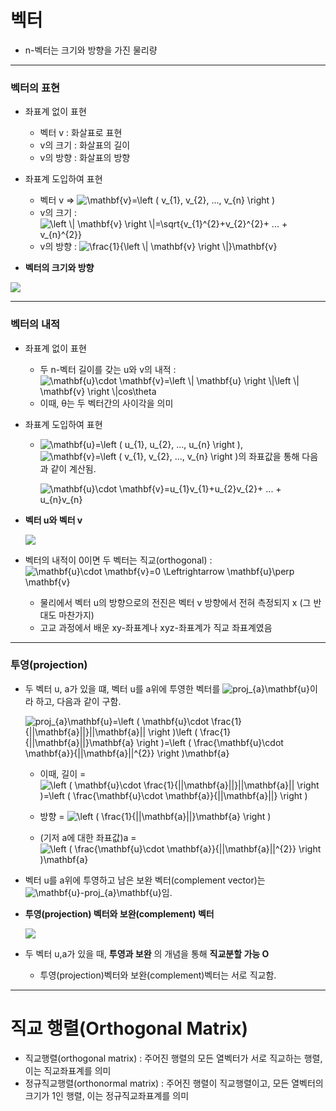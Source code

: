 # 벡터
+ n-벡터는 크기와 방향을 가진 물리량

- - - - - - - - - - - - - - - - - -
### 벡터의 표현
   + 좌표계 없이 표현
      + 벡터 v : 화살표로 표현
      + v의 크기 : 화살표의 길이
      + v의 방향 : 화살표의 방향
      
   + 좌표계 도입하여 표현   
      + 벡터 v => <img src="https://latex.codecogs.com/gif.latex?\mathbf{v}=\left&space;(&space;v_{1},&space;v_{2},&space;...,&space;v_{n}&space;\right&space;)" title="\mathbf{v}=\left ( v_{1}, v_{2}, ..., v_{n} \right )" />   
      + v의 크기 : <img src="https://latex.codecogs.com/gif.latex?\left&space;\|&space;\mathbf{v}&space;\right&space;\|=\sqrt{v_{1}^{2}&plus;v_{2}^{2}&plus;&space;...&space;&plus;&space;v_{n}^{2}}" title="\left \| \mathbf{v} \right \|=\sqrt{v_{1}^{2}+v_{2}^{2}+ ... + v_{n}^{2}}" />   
      + v의 방향 : <img src="https://latex.codecogs.com/gif.latex?\frac{1}{\left&space;\|&space;\mathbf{v}&space;\right&space;\|}\mathbf{v}" title="\frac{1}{\left \| \mathbf{v} \right \|}\mathbf{v}" />    
         
         
   + **벡터의 크기와 방향**   

   <img src="https://user-images.githubusercontent.com/72974863/101560022-b7554b80-3a05-11eb-9b2f-5e308966b7b5.png">   
   
   
- - - - - - - - - - - - - - - - - -
### 벡터의 내적
   + 좌표계 없이 표현
      + 두 n-벡터 길이를 갖는 u와 v의 내적 : <img src="https://latex.codecogs.com/gif.latex?\mathbf{u}\cdot&space;\mathbf{v}=\left&space;\|&space;\mathbf{u}&space;\right&space;\|\left&space;\|&space;\mathbf{v}&space;\right&space;\|cos\theta" title="\mathbf{u}\cdot \mathbf{v}=\left \| \mathbf{u} \right \|\left \| \mathbf{v} \right \|cos\theta" />   
      + 이때, θ는 두 벡터간의 사이각을 의미 
   + 좌표계 도입하여 표현
      + <img src="https://latex.codecogs.com/gif.latex?\mathbf{u}=\left&space;(&space;u_{1},&space;u_{2},&space;...,&space;u_{n}&space;\right&space;)" title="\mathbf{u}=\left ( u_{1}, u_{2}, ..., u_{n} \right )" />, <img src="https://latex.codecogs.com/gif.latex?\mathbf{v}=\left&space;(&space;v_{1},&space;v_{2},&space;...,&space;v_{n}&space;\right&space;)" title="\mathbf{v}=\left ( v_{1}, v_{2}, ..., v_{n} \right )" />의 좌표값을 통해 다음과 같이 계산됨.   
      
        <img src="https://latex.codecogs.com/gif.latex?\mathbf{u}\cdot&space;\mathbf{v}=u_{1}v_{1}&plus;u_{2}v_{2}&plus;&space;...&space;&plus;&space;u_{n}v_{n}" title="\mathbf{u}\cdot \mathbf{v}=u_{1}v_{1}+u_{2}v_{2}+ ... + u_{n}v_{n}" />   


   + **벡터 u와 벡터 v**   

     <img src="https://user-images.githubusercontent.com/72974863/101560824-7bbb8100-3a07-11eb-9cb2-79c7e560e4ca.png">   
      
      
   + 벡터의 내적이 0이면 두 벡터는 직교(orthogonal) : <img src="https://latex.codecogs.com/gif.latex?\mathbf{u}\cdot&space;\mathbf{v}=0&space;\Leftrightarrow&space;\mathbf{u}\perp&space;\mathbf{v}" title="\mathbf{u}\cdot \mathbf{v}=0 \Leftrightarrow \mathbf{u}\perp \mathbf{v}" />   
      + 물리에서 벡터 u의 방향으로의 전진은 벡터 v 방향에서 전혀 측정되지 x (그 반대도 마찬가지)
      + 고교 과정에서 배운 xy-좌표계나 xyz-좌표계가 직교 좌표계였음
 
 
- - - - - - - - - - - - - - - - - -
### 투영(projection)
   + 두 벡터 u, a가 있을 떄, 벡터 u를 a위에 투영한 벡터를 <img src="https://latex.codecogs.com/gif.latex?proj_{a}\mathbf{u}" title="proj_{a}\mathbf{u}" />이라 하고, 다음과 같이 구함.   

     <img src="https://latex.codecogs.com/gif.latex?proj_{a}\mathbf{u}=\left&space;(&space;\mathbf{u}\cdot&space;\frac{1}{||\mathbf{a}||}||\mathbf{a}||&space;\right&space;)\left&space;(&space;\frac{1}{||\mathbf{a}||}\mathbf{a}&space;\right&space;)=\left&space;(&space;\frac{\mathbf{u}\cdot&space;\mathbf{a}}{||\mathbf{a}||^{2}}&space;\right&space;)\mathbf{a}" title="proj_{a}\mathbf{u}=\left ( \mathbf{u}\cdot \frac{1}{||\mathbf{a}||}||\mathbf{a}|| \right )\left ( \frac{1}{||\mathbf{a}||}\mathbf{a} \right )=\left ( \frac{\mathbf{u}\cdot \mathbf{a}}{||\mathbf{a}||^{2}} \right )\mathbf{a}" />   

      + 이때, 길이 = <img src="https://latex.codecogs.com/gif.latex?\left&space;(&space;\mathbf{u}\cdot&space;\frac{1}{||\mathbf{a}||}||\mathbf{a}||&space;\right&space;)=\left&space;(&space;\frac{\mathbf{u}\cdot&space;\mathbf{a}}{||\mathbf{a}||}&space;\right&space;)" title="\left ( \mathbf{u}\cdot \frac{1}{||\mathbf{a}||}||\mathbf{a}|| \right )=\left ( \frac{\mathbf{u}\cdot \mathbf{a}}{||\mathbf{a}||} \right )" />   
   
      + 방향 = <img src="https://latex.codecogs.com/gif.latex?\left&space;(&space;\frac{1}{||\mathbf{a}||}\mathbf{a}&space;\right&space;)" title="\left ( \frac{1}{||\mathbf{a}||}\mathbf{a} \right )" />   
   
      + (기저 a에 대한 좌표값)a = <img src="https://latex.codecogs.com/gif.latex?\left&space;(&space;\frac{\mathbf{u}\cdot&space;\mathbf{a}}{||\mathbf{a}||^{2}}&space;\right&space;)\mathbf{a}" title="\left ( \frac{\mathbf{u}\cdot \mathbf{a}}{||\mathbf{a}||^{2}} \right )\mathbf{a}" />   
   
   + 벡터 u를 a위에 투영하고 남은 보완 벡터(complement vector)는 <img src="https://latex.codecogs.com/gif.latex?\mathbf{u}-proj_{a}\mathbf{u}" title="\mathbf{u}-proj_{a}\mathbf{u}" />임.   
   
   
   + **투영(projection) 벡터와 보완(complement) 벡터**   
   
     <img src="https://user-images.githubusercontent.com/72974863/101563632-f33fdf00-3a0c-11eb-9a96-a2ccf6298bb0.png">   
   
   + 두 벡터 u,a가 있을 때, **투영과 보완** 의 개념을 통해 **직교분할 가능 O** 
      + 투영(projection)벡터와 보완(complement)벡터는 서로 직교함.   

- - - - - - - - - - - - - - - - - - - - - - - - - - - - -
# 직교 행렬(Orthogonal Matrix)

+ 직교행렬(orthogonal matrix) : 주어진 행렬의 모든 열벡터가 서로 직교하는 행렬, 이는 직교좌표계를 의미   
+ 정규직교행렬(orthonormal matrix) : 주어진 행렬이 직교행렬이고, 모든 열벡터의 크기가 1인 행렬, 이는 정규직교좌표계를 의미   



